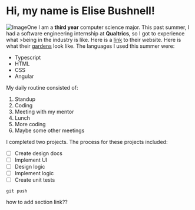 # Hi, my name is Elise Bushnell!
![ImageOne](gardens.JPG)
I am a **third year** computer science major. This past summer, I had a software engineering internship at **Qualtrics**, so I got to experience what >being in the industry
is like. Here is a [link](https://www.qualtrics.com) to their website. Here is what their [gardens](gardens.JPG) look like. The languages I used this summer were:
- Typescript
- HTML
- CSS
- Angular

My daily routine consisted of:
1. Standup
2. Coding
3. Meeting with my mentor
4. Lunch
5. More coding
6. Maybe some other meetings
   
I completed two projects. The process for these projects included:
- [ ] Create design docs
- [ ] Implement UI
- [ ] Design logic
- [ ] Implement logic
- [ ] Create unit tests
  
```
git push
```
how to add section link??